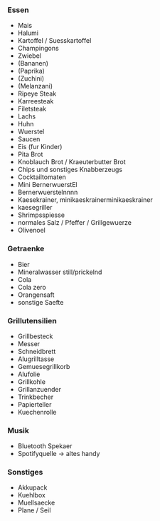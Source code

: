 ### Essen

- Mais
- Halumi
- Kartoffel / Suesskartoffel
- Champingons
- Zwiebel 
- (Bananen)
- (Paprika)
- (Zuchini) 
- (Melanzani)
- Ripeye Steak 
- Karreesteak
- Filetsteak
- Lachs
- Huhn
- Wuerstel
- Saucen
- Eis (fur Kinder)
- Pita Brot
- Knoblauch Brot / Kraeuterbutter Brot
- Chips und sonstiges Knabberzeugs
- Cocktailtomaten
- Mini BernerwuerstEl
- Bernerwuerstelnnnn
- Kaesekrainer, minikaeskrainerminikaeskrainer
- kaesegriller
- Shrimpsspiesse
- normales Salz / Pfeffer / Grillgewuerze
- Olivenoel

### Getraenke
- Bier
- Mineralwasser still/prickelnd
- Cola
- Cola zero
- Orangensaft
- sonstige Saefte

### Grillutensilien
- Grillbesteck
- Messer
- Schneidbrett
- Alugrilltasse
- Gemuesegrillkorb
- Alufolie
- Grillkohle
- Grillanzuender
- Trinkbecher
- Papierteller
- Kuechenrolle

### Musik
- Bluetooth Spekaer
- Spotifyquelle -> altes handy

### Sonstiges
- Akkupack
- Kuehlbox 
- Muellsaecke
- Plane / Seil
